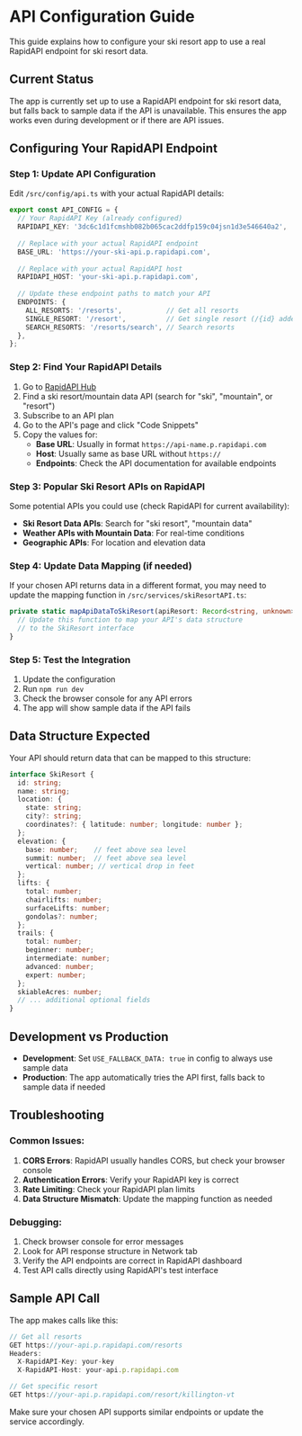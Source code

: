 # API Configuration Guide

This guide explains how to configure your ski resort app to use a real RapidAPI endpoint for ski resort data.

## Current Status

The app is currently set up to use a RapidAPI endpoint for ski resort data, but falls back to sample data if the API is unavailable. This ensures the app works even during development or if there are API issues.

## Configuring Your RapidAPI Endpoint

### Step 1: Update API Configuration

Edit `/src/config/api.ts` with your actual RapidAPI details:

```typescript
export const API_CONFIG = {
  // Your RapidAPI Key (already configured)
  RAPIDAPI_KEY: '3dc6c1d1fcmshb082b065cac2ddfp159c04jsn1d3e546640a2',
  
  // Replace with your actual RapidAPI endpoint
  BASE_URL: 'https://your-ski-api.p.rapidapi.com',
  
  // Replace with your actual RapidAPI host
  RAPIDAPI_HOST: 'your-ski-api.p.rapidapi.com',
  
  // Update these endpoint paths to match your API
  ENDPOINTS: {
    ALL_RESORTS: '/resorts',           // Get all resorts
    SINGLE_RESORT: '/resort',          // Get single resort (/{id} added automatically)
    SEARCH_RESORTS: '/resorts/search', // Search resorts
  },
};
```

### Step 2: Find Your RapidAPI Details

1. Go to [RapidAPI Hub](https://rapidapi.com/hub)
2. Find a ski resort/mountain data API (search for "ski", "mountain", or "resort")
3. Subscribe to an API plan
4. Go to the API's page and click "Code Snippets"
5. Copy the values for:
   - **Base URL**: Usually in format `https://api-name.p.rapidapi.com`
   - **Host**: Usually same as base URL without `https://`
   - **Endpoints**: Check the API documentation for available endpoints

### Step 3: Popular Ski Resort APIs on RapidAPI

Some potential APIs you could use (check RapidAPI for current availability):

- **Ski Resort Data APIs**: Search for "ski resort", "mountain data"
- **Weather APIs with Mountain Data**: For real-time conditions
- **Geographic APIs**: For location and elevation data

### Step 4: Update Data Mapping (if needed)

If your chosen API returns data in a different format, you may need to update the mapping function in `/src/services/skiResortAPI.ts`:

```typescript
private static mapApiDataToSkiResort(apiResort: Record<string, unknown>): SkiResort {
  // Update this function to map your API's data structure
  // to the SkiResort interface
}
```

### Step 5: Test the Integration

1. Update the configuration
2. Run `npm run dev`
3. Check the browser console for any API errors
4. The app will show sample data if the API fails

## Data Structure Expected

Your API should return data that can be mapped to this structure:

```typescript
interface SkiResort {
  id: string;
  name: string;
  location: {
    state: string;
    city?: string;
    coordinates?: { latitude: number; longitude: number };
  };
  elevation: {
    base: number;    // feet above sea level
    summit: number;  // feet above sea level  
    vertical: number; // vertical drop in feet
  };
  lifts: {
    total: number;
    chairlifts: number;
    surfaceLifts: number;
    gondolas?: number;
  };
  trails: {
    total: number;
    beginner: number;
    intermediate: number;
    advanced: number;
    expert: number;
  };
  skiableAcres: number;
  // ... additional optional fields
}
```

## Development vs Production

- **Development**: Set `USE_FALLBACK_DATA: true` in config to always use sample data
- **Production**: The app automatically tries the API first, falls back to sample data if needed

## Troubleshooting

### Common Issues:

1. **CORS Errors**: RapidAPI usually handles CORS, but check your browser console
2. **Authentication Errors**: Verify your RapidAPI key is correct
3. **Rate Limiting**: Check your RapidAPI plan limits
4. **Data Structure Mismatch**: Update the mapping function as needed

### Debugging:

1. Check browser console for error messages
2. Look for API response structure in Network tab
3. Verify the API endpoints are correct in RapidAPI dashboard
4. Test API calls directly using RapidAPI's test interface

## Sample API Call

The app makes calls like this:

```typescript
// Get all resorts
GET https://your-api.p.rapidapi.com/resorts
Headers:
  X-RapidAPI-Key: your-key
  X-RapidAPI-Host: your-api.p.rapidapi.com

// Get specific resort  
GET https://your-api.p.rapidapi.com/resort/killington-vt
```

Make sure your chosen API supports similar endpoints or update the service accordingly.